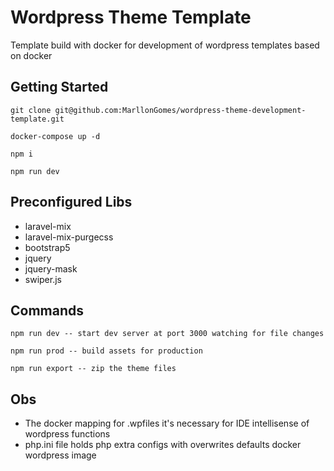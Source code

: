 # Wordpress Theme Template

Template build with docker for development of wordpress templates based on docker

## Getting Started
```
git clone git@github.com:MarllonGomes/wordpress-theme-development-template.git

docker-compose up -d

npm i

npm run dev
```

## Preconfigured Libs
- laravel-mix
- laravel-mix-purgecss
- bootstrap5
- jquery
- jquery-mask
- swiper.js

## Commands
```
npm run dev -- start dev server at port 3000 watching for file changes

npm run prod -- build assets for production

npm run export -- zip the theme files
```

## Obs

- The docker mapping for .wpfiles it's necessary for IDE intellisense of wordpress functions
- php.ini file holds php extra configs with overwrites defaults docker wordpress image
